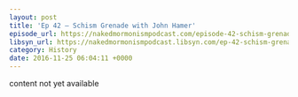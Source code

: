 ```yaml
---
layout: post
title: 'Ep 42 – Schism Grenade with John Hamer'
episode_url: https://nakedmormonismpodcast.com/episode-42-schism-grenade-john-hamer/
libsyn_url: https://nakedmormonismpodcast.libsyn.com/ep-42-schism-grenade-with-john-hamer
category: History
date: 2016-11-25 06:04:11 +0000
---
```


content not yet available
